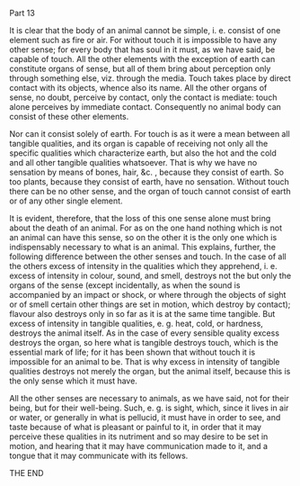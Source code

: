 Part 13

It is clear that the body of an animal cannot be simple, i.
e.
consist of one element such as fire or air.
For without touch it is impossible to have any other sense; for every body that has soul in it must, as we have said, be capable of touch.
All the other elements with the exception of earth can constitute organs of sense, but all of them bring about perception only through something else, viz.
through the media.
Touch takes place by direct contact with its objects, whence also its name.
All the other organs of sense, no doubt, perceive by contact, only the contact is mediate: touch alone perceives by immediate contact.
Consequently no animal body can consist of these other elements.

Nor can it consist solely of earth.
For touch is as it were a mean between all tangible qualities, and its organ is capable of receiving not only all the specific qualities which characterize earth, but also the hot and the cold and all other tangible qualities whatsoever.
That is why we have no sensation by means of bones, hair, &c.
, because they consist of earth.
So too plants, because they consist of earth, have no sensation.
Without touch there can be no other sense, and the organ of touch cannot consist of earth or of any other single element.

It is evident, therefore, that the loss of this one sense alone must bring about the death of an animal.
For as on the one hand nothing which is not an animal can have this sense, so on the other it is the only one which is indispensably necessary to what is an animal.
This explains, further, the following difference between the other senses and touch.
In the case of all the others excess of intensity in the qualities which they apprehend, i.
e.
excess of intensity in colour, sound, and smell, destroys not the but only the organs of the sense (except incidentally, as when the sound is accompanied by an impact or shock, or where through the objects of sight or of smell certain other things are set in motion, which destroy by contact); flavour also destroys only in so far as it is at the same time tangible.
But excess of intensity in tangible qualities, e.
g.
heat, cold, or hardness, destroys the animal itself.
As in the case of every sensible quality excess destroys the organ, so here what is tangible destroys touch, which is the essential mark of life; for it has been shown that without touch it is impossible for an animal to be.
That is why excess in intensity of tangible qualities destroys not merely the organ, but the animal itself, because this is the only sense which it must have.

All the other senses are necessary to animals, as we have said, not for their being, but for their well-being.
Such, e.
g.
is sight, which, since it lives in air or water, or generally in what is pellucid, it must have in order to see, and taste because of what is pleasant or painful to it, in order that it may perceive these qualities in its nutriment and so may desire to be set in motion, and hearing that it may have communication made to it, and a tongue that it may communicate with its fellows.

THE END